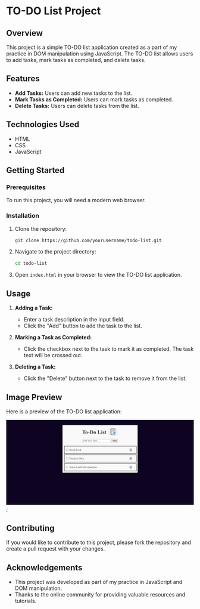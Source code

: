 # TO-DO List Project

## Overview

This project is a simple TO-DO list application created as a part of my practice in DOM manipulation using JavaScript. The TO-DO list allows users to add tasks, mark tasks as completed, and delete tasks.

## Features

- **Add Tasks:** Users can add new tasks to the list.
- **Mark Tasks as Completed:** Users can mark tasks as completed.
- **Delete Tasks:** Users can delete tasks from the list.

## Technologies Used

- HTML
- CSS
- JavaScript

## Getting Started

### Prerequisites

To run this project, you will need a modern web browser.

### Installation

1. Clone the repository:
   ```sh
   git clone https://github.com/yourusername/todo-list.git
   ```
2. Navigate to the project directory:
   ```sh
   cd todo-list
   ```
3. Open `index.html` in your browser to view the TO-DO list application.

## Usage

1. **Adding a Task:**

   - Enter a task description in the input field.
   - Click the "Add" button to add the task to the list.

2. **Marking a Task as Completed:**

   - Click the checkbox next to the task to mark it as completed. The task text will be crossed out.

3. **Deleting a Task:**
   - Click the "Delete" button next to the task to remove it from the list.

## Image Preview

Here is a preview of the TO-DO list application:

![TO-DO List Preview](./Images/to-do%20preview.png);

## Contributing

If you would like to contribute to this project, please fork the repository and create a pull request with your changes.

## Acknowledgements

- This project was developed as part of my practice in JavaScript and DOM manipulation.
- Thanks to the online community for providing valuable resources and tutorials.
